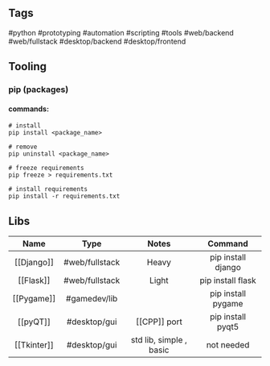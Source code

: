 
## Tags
#python #prototyping #automation #scripting #tools #web/backend #web/fullstack #desktop/backend #desktop/frontend

## Tooling

### pip (packages)

#### commands:
```
# install 
pip install <package_name>

# remove
pip uninstall <package_name>

# freeze requirements
pip freeze > requirements.txt

# install requirements
pip install -r requirements.txt
```


## Libs

|Name|Type|Notes|Command|
|:---:|:---:|:---:|:---:|
|[[Django]]|#web/fullstack|Heavy| pip install django|
|[[Flask]]|#web/fullstack|Light| pip install flask|
|[[Pygame]]|#gamedev/lib || pip install pygame|
|[[pyQT]]|#desktop/gui |[[CPP]] port| pip install pyqt5|
|[[Tkinter]]|#desktop/gui | std lib, simple , basic | not needed |



